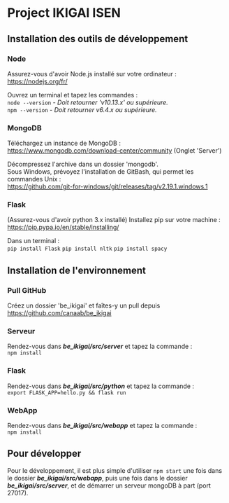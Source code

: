 # Project IKIGAI ISEN

## Installation des outils de développement
### Node
Assurez-vous d'avoir Node.js installé sur votre ordinateur : https://nodejs.org/fr/

Ouvrez un terminal et tapez les commandes :\
`node --version`  - *Doit retourner 'v10.13.x' ou supérieure.*\
`npm --version` - *Doit retourner v6.4.x ou supérieure.*

### MongoDB
Téléchargez un instance de MongoDB : https://www.mongodb.com/download-center/community (Onglet 'Server')

Décompressez l'archive dans un dossier 'mongodb'.\
Sous Windows, prévoyez l'installation de GitBash, qui permet les commandes Unix :\
https://github.com/git-for-windows/git/releases/tag/v2.19.1.windows.1

### Flask
(Assurez-vous d'avoir python 3.x installé)
Installez pip sur votre machine : https://pip.pypa.io/en/stable/installing/

Dans un terminal :\
`pip install Flask`
`pip install nltk`
`pip install spacy`

## Installation de l'environnement
### Pull GitHub
Créez un dossier 'be_ikigai' et faîtes-y un pull depuis https://github.com/canaab/be_ikigai

### Serveur
Rendez-vous dans ***be_ikigai/src/server*** et tapez la commande :\
`npm install`

### Flask
Rendez-vous dans ***be_ikigai/src/python*** et tapez la commande :\
`export FLASK_APP=hello.py && flask run`

### WebApp
Rendez-vous dans ***be_ikigai/src/webapp*** et tapez la commande :\
`npm install`

## Pour développer
Pour le développement, il est plus simple d'utiliser `npm start` une fois dans le dossier ***be_ikigai/src/webapp***, puis une fois dans le dossier ***be_ikigai/src/server***, et de démarrer un serveur mongoDB à part (port 27017).
